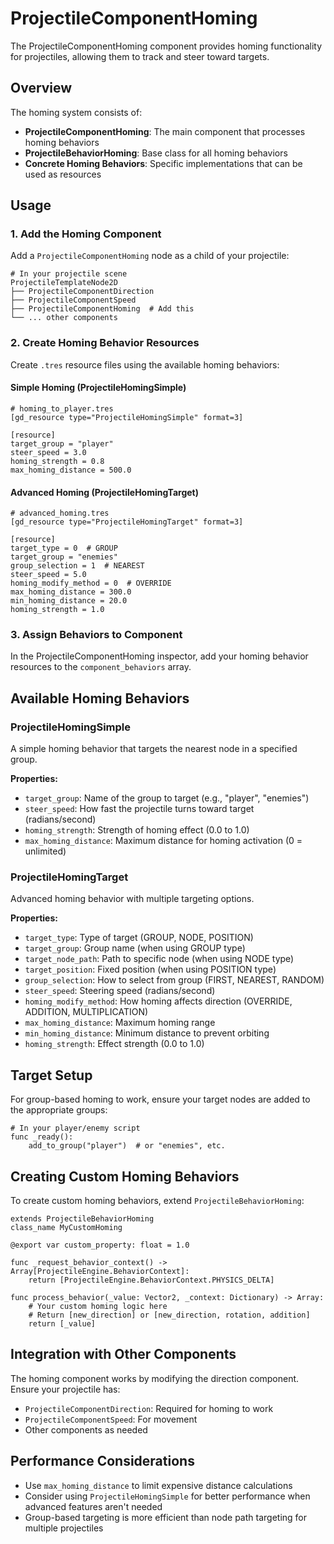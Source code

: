 # ProjectileComponentHoming

The ProjectileComponentHoming component provides homing functionality for projectiles, allowing them to track and steer toward targets.

## Overview

The homing system consists of:
- **ProjectileComponentHoming**: The main component that processes homing behaviors
- **ProjectileBehaviorHoming**: Base class for all homing behaviors
- **Concrete Homing Behaviors**: Specific implementations that can be used as resources

## Usage

### 1. Add the Homing Component

Add a `ProjectileComponentHoming` node as a child of your projectile:

```gdscript
# In your projectile scene
ProjectileTemplateNode2D
├── ProjectileComponentDirection
├── ProjectileComponentSpeed
├── ProjectileComponentHoming  # Add this
└── ... other components
```

### 2. Create Homing Behavior Resources

Create `.tres` resource files using the available homing behaviors:

#### Simple Homing (ProjectileHomingSimple)
```gdscript
# homing_to_player.tres
[gd_resource type="ProjectileHomingSimple" format=3]

[resource]
target_group = "player"
steer_speed = 3.0
homing_strength = 0.8
max_homing_distance = 500.0
```

#### Advanced Homing (ProjectileHomingTarget)
```gdscript
# advanced_homing.tres
[gd_resource type="ProjectileHomingTarget" format=3]

[resource]
target_type = 0  # GROUP
target_group = "enemies"
group_selection = 1  # NEAREST
steer_speed = 5.0
homing_modify_method = 0  # OVERRIDE
max_homing_distance = 300.0
min_homing_distance = 20.0
homing_strength = 1.0
```

### 3. Assign Behaviors to Component

In the ProjectileComponentHoming inspector, add your homing behavior resources to the `component_behaviors` array.

## Available Homing Behaviors

### ProjectileHomingSimple

A simple homing behavior that targets the nearest node in a specified group.

**Properties:**
- `target_group`: Name of the group to target (e.g., "player", "enemies")
- `steer_speed`: How fast the projectile turns toward target (radians/second)
- `homing_strength`: Strength of homing effect (0.0 to 1.0)
- `max_homing_distance`: Maximum distance for homing activation (0 = unlimited)

### ProjectileHomingTarget

Advanced homing behavior with multiple targeting options.

**Properties:**
- `target_type`: Type of target (GROUP, NODE, POSITION)
- `target_group`: Group name (when using GROUP type)
- `target_node_path`: Path to specific node (when using NODE type)
- `target_position`: Fixed position (when using POSITION type)
- `group_selection`: How to select from group (FIRST, NEAREST, RANDOM)
- `steer_speed`: Steering speed (radians/second)
- `homing_modify_method`: How homing affects direction (OVERRIDE, ADDITION, MULTIPLICATION)
- `max_homing_distance`: Maximum homing range
- `min_homing_distance`: Minimum distance to prevent orbiting
- `homing_strength`: Effect strength (0.0 to 1.0)

## Target Setup

For group-based homing to work, ensure your target nodes are added to the appropriate groups:

```gdscript
# In your player/enemy script
func _ready():
    add_to_group("player")  # or "enemies", etc.
```

## Creating Custom Homing Behaviors

To create custom homing behaviors, extend `ProjectileBehaviorHoming`:

```gdscript
extends ProjectileBehaviorHoming
class_name MyCustomHoming

@export var custom_property: float = 1.0

func _request_behavior_context() -> Array[ProjectileEngine.BehaviorContext]:
    return [ProjectileEngine.BehaviorContext.PHYSICS_DELTA]

func process_behavior(_value: Vector2, _context: Dictionary) -> Array:
    # Your custom homing logic here
    # Return [new_direction] or [new_direction, rotation, addition]
    return [_value]
```

## Integration with Other Components

The homing component works by modifying the direction component. Ensure your projectile has:
- `ProjectileComponentDirection`: Required for homing to work
- `ProjectileComponentSpeed`: For movement
- Other components as needed

## Performance Considerations

- Use `max_homing_distance` to limit expensive distance calculations
- Consider using `ProjectileHomingSimple` for better performance when advanced features aren't needed
- Group-based targeting is more efficient than node path targeting for multiple projectiles

